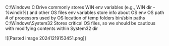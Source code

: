 C:\Windows
	C Drive commonly stores WIN env variables (e.g., WIN dir - %windir%) and other OS files
		env variables store info about OS env
			OS path
			# of processors used by OS
			location of temp folders
			bin/sbin paths 
C:\Windows\System32
	Stores critical OS files, so we should be cautious with modifying contents within System32 dir

![[Pasted image 20241219153451.png]]